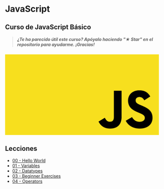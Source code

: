 # JavaScript

## Curso de JavaScript Básico

> ##### ¿Te ha parecido útil este curso? Apóyalo haciendo "★ Star" en el repositorio para ayudarme. ¡Gracias!

![](./Images/JavaScript.png)

## Lecciones

* [00 - Hello World](./Basic/00-helloworld.js)
* [01 - Variables](./Basic/01-variables.js)
* [02 - Datatypes](./Basic/02-datatypes.js)
* [03 - Beginner Exercises](./Basic/03-beginner-exercises.js)
* [04 - Operators](./Basic/04-operators.js)
